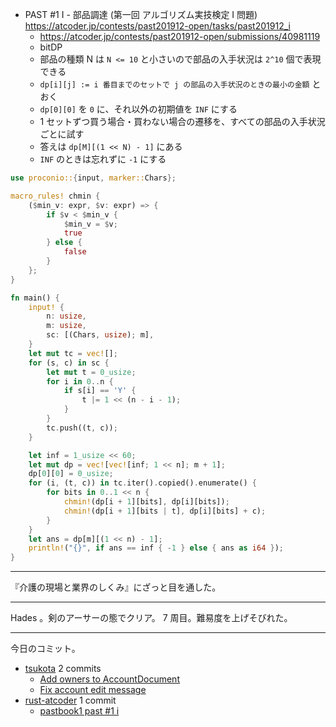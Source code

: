 - PAST #1 I - 部品調達 (第一回 アルゴリズム実技検定 I 問題)
  <https://atcoder.jp/contests/past201912-open/tasks/past201912_i>
  - <https://atcoder.jp/contests/past201912-open/submissions/40981119>
  - bitDP
  - 部品の種類 N は `N <= 10` と小さいので部品の入手状況は `2^10` 個で表現できる
  - `dp[i][j] := i 番目までのセットで j の部品の入手状況のときの最小の金額` とおく
  - `dp[0][0]` を `0` に、それ以外の初期値を `INF` にする
  - 1 セットずつ買う場合・買わない場合の遷移を、すべての部品の入手状況ごとに試す
  - 答えは `dp[M][(1 << N) - 1]` にある
  - `INF` のときは忘れずに `-1` にする

```rust
use proconio::{input, marker::Chars};

macro_rules! chmin {
    ($min_v: expr, $v: expr) => {
        if $v < $min_v {
            $min_v = $v;
            true
        } else {
            false
        }
    };
}

fn main() {
    input! {
        n: usize,
        m: usize,
        sc: [(Chars, usize); m],
    }
    let mut tc = vec![];
    for (s, c) in sc {
        let mut t = 0_usize;
        for i in 0..n {
            if s[i] == 'Y' {
                t |= 1 << (n - i - 1);
            }
        }
        tc.push((t, c));
    }

    let inf = 1_usize << 60;
    let mut dp = vec![vec![inf; 1 << n]; m + 1];
    dp[0][0] = 0_usize;
    for (i, (t, c)) in tc.iter().copied().enumerate() {
        for bits in 0..1 << n {
            chmin!(dp[i + 1][bits], dp[i][bits]);
            chmin!(dp[i + 1][bits | t], dp[i][bits] + c);
        }
    }
    let ans = dp[m][(1 << n) - 1];
    println!("{}", if ans == inf { -1 } else { ans as i64 });
}
```

---

『介護の現場と業界のしくみ』にざっと目を通した。

---

Hades 。剣のアーサーの態でクリア。 7 周目。難易度を上げそびれた。

---

今日のコミット。

- [tsukota](https://github.com/bouzuya/tsukota) 2 commits
  - [Add owners to AccountDocument](https://github.com/bouzuya/tsukota/commit/15d56b47fe44256a685a73fe526bb0f45c3ec99f)
  - [Fix account edit message](https://github.com/bouzuya/tsukota/commit/d6a561536c49240d527ee2e1d1a3b0aade9785f5)
- [rust-atcoder](https://github.com/bouzuya/rust-atcoder) 1 commit
  - [pastbook1 past #1 i](https://github.com/bouzuya/rust-atcoder/commit/be051745ee9a104c53b20d1953f8d5315f6744d0)
